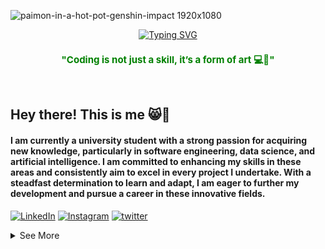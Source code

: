![paimon-in-a-hot-pot-genshin-impact 1920x1080](https://github.com/user-attachments/assets/4b3dd279-1568-413a-be43-4420d0574892)


<div align="center">
  <a href="https://git.io/typing-svg">
    <img src="https://readme-typing-svg.demolab.com?font=Fira+Code&pause=1000&color=07F7F6&center=true&vCenter=true&random=true&width=435&lines=System+Loading...%5B%E2%98%90%E2%98%90%E2%98%90%E2%98%90%E2%98%90%E2%98%90%E2%98%90%E2%98%90%5D++Done+%F0%9F%91%8D;%3D%3D%3D%3D%3D%3D%3D%3D+Haekal+Rahmadyan+%3D%3D%3D%3D%3D%3D%3D%3D" alt="Typing SVG" />
  </a>
</div>


<h3 align="center" style="color:green; font-size:15px;">
    "Coding is not just a skill, it’s a form of art 💻🎨"
</h3>

<br>

## Hey there! This is me 😸👋 

<h4> I am currently a university student with a strong passion for acquiring new knowledge, particularly in software engineering, data science, and artificial intelligence. I am committed to enhancing my skills in these areas and consistently aim to excel in every project I undertake. With a steadfast determination to learn and adapt, I am eager to further my development and pursue a career in these innovative fields.</h4>

[![LinkedIn](https://img.shields.io/badge/LinkedIn-0077B5?style=for-the-badge&logo=linkedin&logoColor=white)](https://www.linkedin.com/in/haekal-rahmadyan-174506271/)
[![Instagram](https://img.shields.io/badge/Instagram-E4405F?style=for-the-badge&logo=instagram&logoColor=white)](https://www.instagram.com/haekal_rahmadyan/profilecard/?igsh=MWxscWVmYjg3enNwYw== )
[![twitter](https://img.shields.io/badge/Twitter-1DA1F2?style=for-the-badge&logo=twitter&logoColor=white)](https://x.com/RahmadyanHaekal?t=y2DxX_kX6xK20OZSh0GMrg&s=09)


<details>
  <summary>See More</summary>
  <h2>⚙️ Tools I Love to Use</h2>
  <div>
    <img src="https://img.shields.io/badge/Arch_Linux-1793D1?style=for-the-badge&logo=arch-linux&logoColor=white" alt="Arch Linux">
    <img src="https://img.shields.io/badge/Ubuntu-E95420?style=for-the-badge&logo=ubuntu&logoColor=white" alt="Ubuntu">
    <img src="https://img.shields.io/badge/Debian-A81D33?style=for-the-badge&logo=debian&logoColor=white" alt="Debian">
    <img src="https://img.shields.io/badge/Windows-0078D6?style=for-the-badge&logo=windows&logoColor=white" alt="Windows">
    <img src="https://img.shields.io/badge/Python-14354C?style=for-the-badge&logo=python&logoColor=white" alt="Python">
    <img src="https://img.shields.io/badge/Java-ED8B00?style=for-the-badge&logo=openjdk&logoColor=white" alt="Java">
    <img src="https://img.shields.io/badge/R-276DC3?style=for-the-badge&logo=r&logoColor=white" alt="R">
    <img src="https://img.shields.io/badge/C-00599C?style=for-the-badge&logo=c&logoColor=white" alt="C">
    <img src="https://img.shields.io/badge/C%2B%2B-00599C?style=for-the-badge&logo=c%2B%2B&logoColor=white" alt="C++">
    <img src="https://img.shields.io/badge/C%23-239120?style=for-the-badge&logo=c-sharp&logoColor=white" alt="C#">
    <img src="https://img.shields.io/badge/React-20232A?style=for-the-badge&logo=react&logoColor=61DAFB" alt="React">
    <img src="https://img.shields.io/badge/Tailwind_CSS-38B2AC?style=for-the-badge&logo=tailwind-css&logoColor=white" alt="Tailwind CSS">
    <img src="https://img.shields.io/badge/Django-092E20?style=for-the-badge&logo=django&logoColor=white" alt="Django">
    <img src="https://img.shields.io/badge/PostgreSQL-316192?style=for-the-badge&logo=postgresql&logoColor=white" alt="PostgreSQL">
    <img src="https://img.shields.io/badge/TypeScript-007ACC?style=for-the-badge&logo=typescript&logoColor=white" alt="TypeScript">
    <img src="https://img.shields.io/badge/HTML5-E34F26?style=for-the-badge&logo=html5&logoColor=white" alt="HTML5">
    <img src="https://img.shields.io/badge/CSS3-1572B6?style=for-the-badge&logo=css3&logoColor=white" alt="CSS3">
    <img src="https://img.shields.io/badge/TensorFlow-FF6F00?style=for-the-badge&logo=tensorflow&logoColor=white" alt="TensorFlow">
    <img src="https://img.shields.io/badge/Scala-DC322F?style=for-the-badge&logo=scala&logoColor=white" alt="Scala">
    <img src="https://img.shields.io/badge/powershell-5391FE?style=for-the-badge&logo=powershell&logoColor=white" alt="PowerShell">
    <img src="https://img.shields.io/badge/GNU%20Bash-4EAA25?style=for-the-badge&logo=GNU%20Bash&logoColor=white" alt="Bash">
    <img src="https://img.shields.io/badge/Raspberry%20Pi-A22846?style=for-the-badge&logo=Raspberry%20Pi&logoColor=white" alt="Raspberry Pi">
  </div>
  
  <h2>Stats 📈</h2>
  <div>
    <img src="https://github-readme-stats.vercel.app/api/top-langs/?username=rahmadyan95&theme=tokyonight&show_icons=true&hide_border=true" alt="Top Languages">
    <img src="https://github-readme-streak-stats.herokuapp.com/?user=rahmadyan95&theme=tokyonight&hide_border=true" alt="Streak">
    <img src="https://github-readme-stats.vercel.app/api?username=rahmadyan95&theme=tokyonight&show_icons=true&hide_border=true&count_private=true" alt="Stats">
  </div>
</details>

